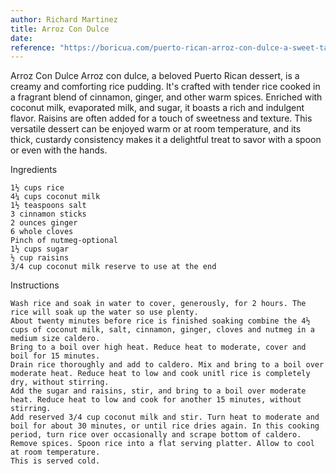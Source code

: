 ```yaml
---
author: Richard Martinez
title: Arroz Con Dulce
date:
reference: "https://boricua.com/puerto-rican-arroz-con-dulce-a-sweet-taste-of-tradition/"
---
```

Arroz Con Dulce
Arroz con dulce, a beloved Puerto Rican dessert, is a creamy and comforting rice pudding. It's crafted with tender rice cooked in a fragrant blend of cinnamon, ginger, and other warm spices. Enriched with coconut milk, evaporated milk, and sugar, it boasts a rich and indulgent flavor. Raisins are often added for a touch of sweetness and texture. This versatile dessert can be enjoyed warm or at room temperature, and its thick, custardy consistency makes it a delightful treat to savor with a spoon or even with the hands.

Ingredients


    1½ cups rice
    4¼ cups coconut milk
    1½ teaspoons salt
    3 cinnamon sticks
    2 ounces ginger
    6 whole cloves
    Pinch of nutmeg-optional
    1½ cups sugar
    ½ cup raisins
    3/4 cup coconut milk reserve to use at the end

Instructions


    Wash rice and soak in water to cover, generously, for 2 hours. The rice will soak up the water so use plenty.
    About twenty minutes before rice is finished soaking combine the 4½ cups of coconut milk, salt, cinnamon, ginger, cloves and nutmeg in a medium size caldero.
    Bring to a boil over high heat. Reduce heat to moderate, cover and boil for 15 minutes.
    Drain rice thoroughly and add to caldero. Mix and bring to a boil over moderate heat. Reduce heat to low and cook unitl rice is completely dry, without stirring.
    Add the sugar and raisins, stir, and bring to a boil over moderate heat. Reduce heat to low and cook for another 15 minutes, without stirring.
    Add reserved 3/4 cup coconut milk and stir. Turn heat to moderate and boil for about 30 minutes, or until rice dries again. In this cooking period, turn rice over occasionally and scrape bottom of caldero.
    Remove spices. Spoon rice into a flat serving platter. Allow to cool at room temperature.
    This is served cold.
